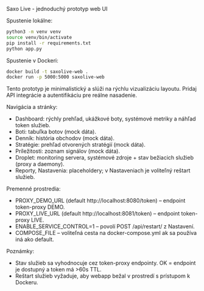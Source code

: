 Saxo Live - jednoduchý prototyp web UI

Spustenie lokálne:

```bash
python3 -m venv venv
source venv/bin/activate
pip install -r requirements.txt
python app.py
```

Spustenie v Dockeri:

```bash
docker build -t saxolive-web .
docker run -p 5000:5000 saxolive-web
```

Tento prototyp je minimalistický a slúži na rýchlu vizualizáciu layoutu. Pridaj API integrácie a autentifikáciu pre reálne nasadenie.

Navigácia a stránky:
- Dashboard: rýchly prehľad, ukážkové boty, systémové metriky a náhľad token služieb.
- Boti: tabuľka botov (mock dáta).
- Denník: história obchodov (mock dáta).
- Stratégie: prehľad otvorených stratégií (mock dáta).
- Príležitosti: zoznam signálov (mock dáta).
- Droplet: monitoring servera, systémové zdroje + stav bežiacich služieb (proxy a daemony).
- Reporty, Nastavenia: placeholdery; v Nastaveniach je voliteľný reštart služieb.

Premenné prostredia:
- PROXY_DEMO_URL (default http://localhost:8080/token) – endpoint token-proxy DEMO.
- PROXY_LIVE_URL (default http://localhost:8081/token) – endpoint token-proxy LIVE.
- ENABLE_SERVICE_CONTROL=1 – povolí POST /api/restart/<service> z Nastavení.
- COMPOSE_FILE – voliteľná cesta na docker-compose.yml ak sa používa iná ako default.

Poznámky:
- Stav služieb sa vyhodnocuje cez token-proxy endpointy. OK = endpoint je dostupný a token má >60s TTL.
- Reštart služieb vyžaduje, aby webapp bežal v prostredí s prístupom k Dockeru.
